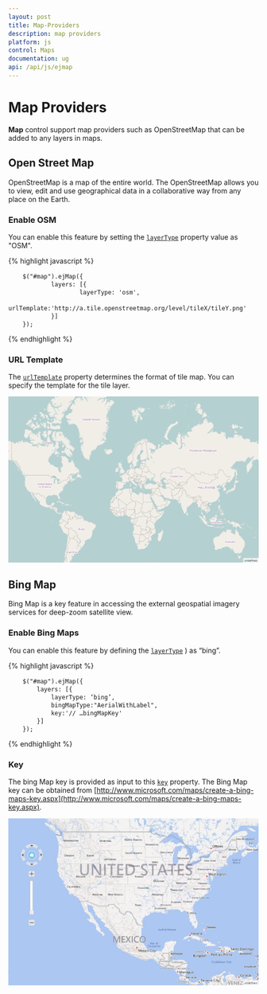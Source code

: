 ```yaml
---
layout: post
title: Map-Providers
description: map providers
platform: js
control: Maps
documentation: ug
api: /api/js/ejmap
---
```


# Map Providers

**Map** control support map providers such as OpenStreetMap that can be added to any layers in maps.

## Open Street Map

OpenStreetMap is a map of the entire world. The OpenStreetMap allows you to view, edit and use geographical data in a collaborative way from any place on the Earth.

### Enable OSM

You can enable this feature by setting the [`layerType`](../api/ejmap#members:layers-layertype) property value as "OSM".

{% highlight javascript %}

        $("#map").ejMap({
                layers: [{
                        layerType: 'osm',
                        urlTemplate:'http://a.tile.openstreetmap.org/level/tileX/tileY.png'
                }]
        }); 

{% endhighlight %}

### URL Template

The [`urlTemplate`](../api/ejmap#members:layers-urltemplate) property determines the format of tile map. You can specify the template for the tile layer. 

![](/js/Maps/Map-Providers_images/Map-Providers_img1.png)

## Bing Map

Bing Map is a key feature in accessing the external geospatial imagery services for deep-zoom satellite view. 

### Enable Bing Maps

You can enable this feature by defining the [`layerType`](../api/ejmap#members:layers-layertype) ) as “bing”.

{% highlight javascript %}

        $("#map").ejMap({
            layers: [{
                layerType: ‘bing’,
                bingMapType:"AerialWithLabel",
                key:'// …bingMapKey'
            }]
        });   


{% endhighlight %}

### Key

The bing Map key is provided as input to this [`key`](..../api/ejmap#members:layers-key) property. The Bing Map key can be obtained from [http://www.microsoft.com/maps/create-a-bing-maps-key.aspx](http://www.microsoft.com/maps/create-a-bing-maps-key.aspx).

![](/js/Maps/Map-Providers_images/Map-Providers_img2.png)

